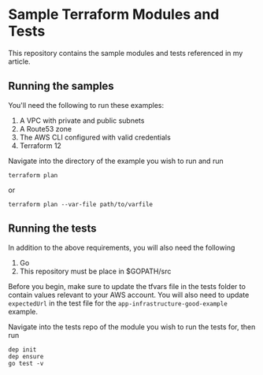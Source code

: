 # Sample Terraform Modules and Tests

This repository contains the sample modules and tests referenced in my article.

## Running the samples

You'll need the following to run these examples:

1. A VPC with private and public subnets
2. A Route53 zone
3. The AWS CLI configured with valid credentials
4. Terraform 12

Navigate into the directory of the example you wish to run and run

```
terraform plan
```

or

```
terraform plan --var-file path/to/varfile
```

## Running the tests

In addition to the above requirements, you will also need the following

1. Go
2. This repository must be place in $GOPATH/src

Before you begin, make sure to update the tfvars file in the tests folder to contain values relevant to your AWS account. You will also need to update `expectedUrl` in the test file for the `app-infrastructure-good-example` example.

Navigate into the tests repo of the module you wish to run the tests for, then run

```
dep init
dep ensure
go test -v
```